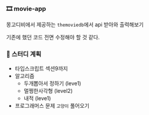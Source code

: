 ### 🎞 movie-app
몽고디비에서 제공하는 `themoviedb`에서 api 받아와 출력해보기

기존에 했던 코드 전면 수정해야 할 것 같다.  

### 📆 스터디 계획
- 타입스크립트 섹션9까지
- 알고리즘
	- 두개뽑아서 정하기 (leve1)
	- 멀쩡한사각형 (level2)
	- 내적  (leve1)
- 프로그래머스 문제 `고양이` 풀어오기
